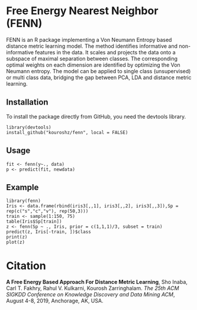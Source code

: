 # Free Energy Nearest Neighbor (FENN)
FENN is an R package implementing a Von Neumann Entropy based distance metric learning model. The method identifies informative and non-informative features in the data. It scales and projects the data onto a subspace of maximal separation between classes. The corresponding optimal weights on each dimension are identified by optimizing the Von Neumann entropy. The model can be applied to single class (unsupervised) or multi class data, bridging the gap between PCA, LDA and distance metric learning. 


## Installation
To install the package directly from GitHub, you need the devtools library.
```{R}
library(devtools)
install_github("kouroshz/fenn", local = FALSE)
```
## Usage
```
fit <- fenn(y~., data)
p <- predict(fit, newdata)
```

## Example
```{R}
library(fenn)
Iris <- data.frame(rbind(iris3[,,1], iris3[,,2], iris3[,,3]),Sp = rep(c("s","c","v"), rep(50,3)))
train <- sample(1:150, 75)
table(Iris$Sp[train])
z <- fenn(Sp ~ ., Iris, prior = c(1,1,1)/3, subset = train)
predict(z, Iris[-train, ])$class
print(z)
plot(z)
```
# Citation
**A Free Energy Based Approach For Distance Metric Learning**, Sho Inaba, Carl T. Fakhry, Rahul V. Kulkarni, Kourosh Zarringhalam. *The 25th ACM SIGKDD Conference on Knowledge Discovery and Data Mining ACM*, August 4-8, 2019, Anchorage, AK, USA.